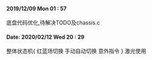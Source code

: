 #### 2019/12/09 Mon 01 : 57
底盘代码优化,待解决TODO及chassis.c


#### Date: 2020/02/12 Wed 20 : 29
整体状态机{
    红蓝场切换
    手动自动切换
    意外指令
}
激光使用